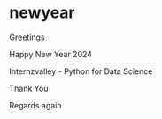 # newyear
Greetings

Happy New Year 2024

Internzvalley - Python for Data Science

Thank You

Regards again
